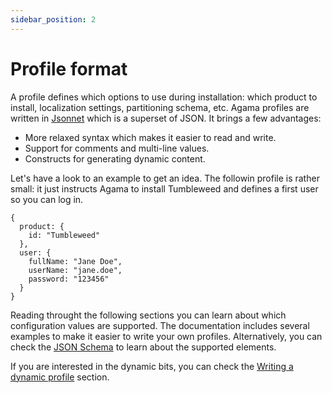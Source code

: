 ```yaml
---
sidebar_position: 2
---
```


# Profile format

A profile defines which options to use during installation: which product to install, localization
settings, partitioning schema, etc. Agama profiles are written in [Jsonnet](https://jsonnet.org/)
which is a superset of JSON. It brings a few advantages:

- More relaxed syntax which makes it easier to read and write.
- Support for comments and multi-line values.
- Constructs for generating dynamic content.

Let's have a look to an example to get an idea. The followin profile is rather small: it just
instructs Agama to install Tumbleweed and defines a first user so you can log in.

```jsonnet
{
  product: {
    id: "Tumbleweed"
  },
  user: {
    fullName: "Jane Doe",
    userName: "jane.doe",
    password: "123456"
  }
}
```

Reading throught the following sections you can learn about which configuration values are
supported. The documentation includes several examples to make it easier to write your own profiles.
Alternatively, you can check the
[JSON Schema](https://github.com/openSUSE/agama/blob/master/rust/agama-lib/share/profile.schema.json)
to learn about the supported elements.

If you are interested in the dynamic bits, you can check the [Writing a dynamic profile](./dynamic)
section.
